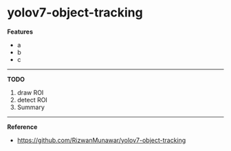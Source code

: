 # yolov7-object-tracking

**Features**
- a
- b
- c

---
**TODO**
1. draw ROI
2. detect ROI
3. Summary

---
**Reference**
- https://github.com/RizwanMunawar/yolov7-object-tracking
